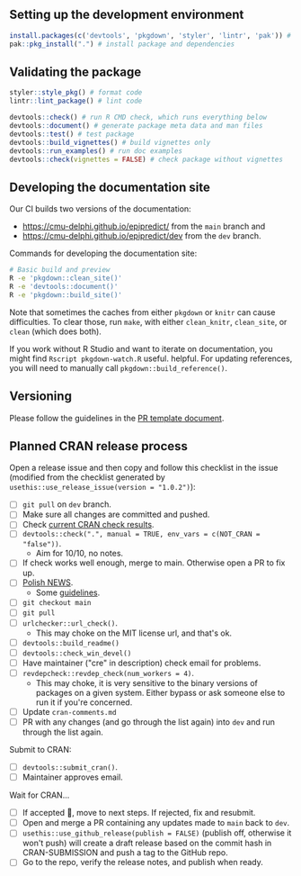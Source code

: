 ## Setting up the development environment

```r
install.packages(c('devtools', 'pkgdown', 'styler', 'lintr', 'pak')) # install dev dependencies
pak::pkg_install(".") # install package and dependencies
```

## Validating the package

```r
styler::style_pkg() # format code
lintr::lint_package() # lint code

devtools::check() # run R CMD check, which runs everything below
devtools::document() # generate package meta data and man files
devtools::test() # test package
devtools::build_vignettes() # build vignettes only
devtools::run_examples() # run doc examples
devtools::check(vignettes = FALSE) # check package without vignettes
```

## Developing the documentation site

Our CI builds two versions of the documentation:

- https://cmu-delphi.github.io/epipredict/ from the `main` branch and
- https://cmu-delphi.github.io/epipredict/dev from the `dev` branch.

Commands for developing the documentation site:

```sh
# Basic build and preview
R -e 'pkgdown::clean_site()'
R -e 'devtools::document()'
R -e 'pkgdown::build_site()'
```

Note that sometimes the caches from either `pkgdown` or `knitr` can cause
difficulties. To clear those, run `make`, with either `clean_knitr`,
`clean_site`, or `clean` (which does both).

If you work without R Studio and want to iterate on documentation, you might
find `Rscript pkgdown-watch.R` useful.
helpful. For updating references, you will need to manually call `pkgdown::build_reference()`.

## Versioning

Please follow the guidelines in the [PR template document](.github/pull_request_template.md).

## Planned CRAN release process

Open a release issue and then copy and follow this checklist in the issue (modified from the checklist generated by `usethis::use_release_issue(version = "1.0.2")`):

- [ ] `git pull` on `dev` branch.
- [ ] Make sure all changes are committed and pushed.
- [ ] Check [current CRAN check results](https://cran.rstudio.org/web/checks/check_results_epipredict.html).
- [ ] `devtools::check(".", manual = TRUE, env_vars = c(NOT_CRAN = "false"))`.
  - Aim for 10/10, no notes.
- [ ] If check works well enough, merge to main. Otherwise open a PR to fix up.
- [ ] [Polish NEWS](https://github.com/cmu-delphi/epipredict/blob/dev/NEWS.md).
  - Some [guidelines](https://style.tidyverse.org/news.html#news-release).
- [ ] `git checkout main`
- [ ] `git pull`
- [ ] `urlchecker::url_check()`.
  - This may choke on the MIT license url, and that's ok.
- [ ] `devtools::build_readme()`
- [ ] `devtools::check_win_devel()`
- [ ] Have maintainer ("cre" in description) check email for problems.
- [ ] `revdepcheck::revdep_check(num_workers = 4)`.
  - This may choke, it is very sensitive to the binary versions of packages on a given system. Either bypass or ask someone else to run it if you're concerned.
- [ ] Update `cran-comments.md`
- [ ] PR with any changes (and go through the list again) into `dev` and run through the list again.

Submit to CRAN:

- [ ] `devtools::submit_cran()`.
- [ ] Maintainer approves email.

Wait for CRAN...

- [ ] If accepted :tada:, move to next steps. If rejected, fix and resubmit.
- [ ] Open and merge a PR containing any updates made to `main` back to `dev`.
- [ ] `usethis::use_github_release(publish = FALSE)` (publish off, otherwise it won't push) will create a draft release based on the commit hash in CRAN-SUBMISSION and push a tag to the GitHub repo.
- [ ] Go to the repo, verify the release notes, and publish when ready.
